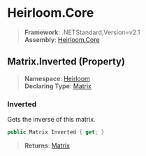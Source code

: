 # Heirloom.Core

> **Framework**: .NETStandard,Version=v2.1  
> **Assembly**: [Heirloom.Core][0]

## Matrix.Inverted (Property)

> **Namespace**: [Heirloom][0]  
> **Declaring Type**: [Matrix][1]

### Inverted

Gets the inverse of this matrix.

```cs
public Matrix Inverted { get; }
```

> **Returns**: [Matrix][1]

[0]: ../../../Heirloom.Core.md
[1]: ../Matrix.md
